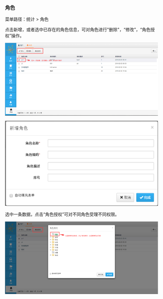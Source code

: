 ### 角色

菜单路径：统计 > 角色

点击新增，或者选中已存在的角色信息，可对角色进行"删除"，“修改”，“角色授权”操作。

![角色](..\images\角色1.png)

![角色](..\images\角色2.png)

选中一条数据，点击“角色授权”可对不同角色受理不同权限。

![角色](..\images\角色3.png)


